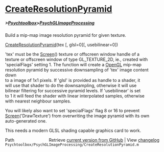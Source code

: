 # [CreateResolutionPyramid](CreateResolutionPyramid)
##### >[Psychtoolbox](Psychtoolbox)>[PsychGLImageProcessing](PsychGLImageProcessing)

Build a mip-map image resolution pyramid for given texture.  
  
[CreateResolutionPyramid](CreateResolutionPyramid)(tex [, glsl=0][, usebilinear=0])  
  
'tex' must be the [Screen](Screen)() texture or offscreen window handle of a  
texture or offscreen window of type GL\_TEXTURE\_2D, ie., created with  
'specialFlags' setting 1. The function will create a [OpenGL](OpenGL) mip-map  
resolution pyramid by successive downsampling of 'tex' image content down  
to a image of 1x1 pixels. If 'glsl' is provided as handle to a shader, it  
will use that shader to do the downsampling, otherwise it will use  
bilinear filtering for successive pyramid levels. If 'usebilinear' is set  
to 1 it will feed the shader with linear interpolated samples, otherwise  
with nearest neighbour samples.  
  
You will likely also want to set 'specialFlags' flag 8 or 16 to prevent  
[Screen](Screen)('DrawTexture') from overwriting the image pyramid with its own  
auto-generated one.  
  
This needs a modern GLSL shading capable graphics card to work.  
  




<div class="code_header" style="text-align:right;">
  <span style="float:left;">Path&nbsp;&nbsp;</span> <span class="counter">Retrieve <a href=
  "https://raw.github.com/Psychtoolbox-3/Psychtoolbox-3/beta/Psychtoolbox/PsychGLImageProcessing/CreateResolutionPyramid.m">current version from GitHub</a> | View <a href=
  "https://github.com/Psychtoolbox-3/Psychtoolbox-3/commits/beta/Psychtoolbox/PsychGLImageProcessing/CreateResolutionPyramid.m">changelog</a></span>
</div>
<div class="code">
  <code>Psychtoolbox/PsychGLImageProcessing/CreateResolutionPyramid.m</code>
</div>

